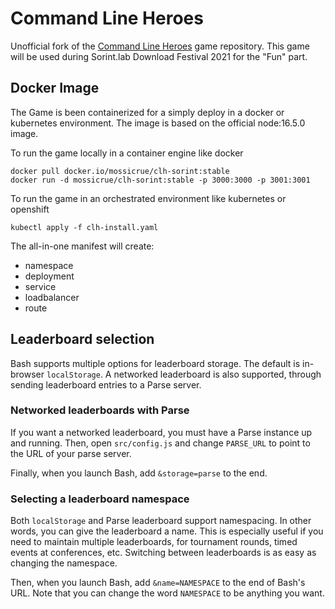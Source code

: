 # Command Line Heroes

Unofficial fork of the [Command Line Heroes](https://github.com/CommandLineHeroes/clh-bash) game repository.
This game will be used during Sorint.lab Download Festival 2021 for the "Fun" part.

## Docker Image

The Game is been containerized for a simply deploy in a docker or kubernetes environment.
The image is based on the official node:16.5.0 image.

To run the game locally in a container engine like docker

    docker pull docker.io/mossicrue/clh-sorint:stable
    docker run -d mossicrue/clh-sorint:stable -p 3000:3000 -p 3001:3001

To run the game in an orchestrated environment like kubernetes or openshift

    kubectl apply -f clh-install.yaml

The all-in-one manifest will create:
- namespace
- deployment
- service
- loadbalancer
- route


## Leaderboard selection

Bash supports multiple options for leaderboard storage.  The default is in-browser `localStorage`.  A networked leaderboard is also supported, through sending leaderboard entries to a Parse server.

### Networked leaderboards with Parse

If you want a networked leaderboard, you must have a Parse instance up and running. Then, open `src/config.js` and change `PARSE_URL` to point to the URL of your parse server.

Finally, when you launch Bash, add `&storage=parse` to the end.

### Selecting a leaderboard namespace

Both `localStorage` and Parse leaderboard support namespacing.  In other words, you can give the leaderboard a name.  This is especially useful if you need to maintain multiple leaderboards, for tournament rounds, timed events at conferences, etc.  Switching between leaderboards is as easy as changing the namespace.

Then, when you launch Bash, add `&name=NAMESPACE` to the end of Bash's URL.  Note that you can change the word `NAMESPACE` to be anything you want.